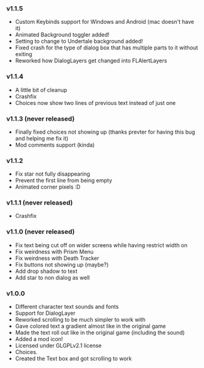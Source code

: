 ### v1.1.5
- Custom Keybinds support for Windows and Android (mac doesn't have it)
- Animated Background toggler added!
- Setting to change to Undertale background added!
- Fixed crash for the type of dialog box that has multiple parts to it without exiting
- Reworked how DialogLayers get changed into FLAlertLayers

### v1.1.4
- A little bit of cleanup
- Crashfix
- Choices now show two lines of previous text instead of just one

### v1.1.3 (never released)
- Finally fixed choices not showing up (thanks prevter for having this bug and helping me fix it)
- Mod comments support (kinda)

### v1.1.2
- Fix star not fully disappearing
- Prevent the first line from being empty
- Animated corner pixels :D

### v1.1.1 (never released)
- Crashfix

### v1.1.0 (never released)
- Fix text being cut off on wider screens while having restrict width on
- Fix weirdness with Prism Menu
- Fix weirdness with Death Tracker
- Fix buttons not showing up (maybe?)
- Add drop shadow to text
- Add star to non dialog as well

### v1.0.0
- Different character text sounds and fonts
- Support for DialogLayer
- Reworked scrolling to be much simpler to work with
- Gave colored text a gradient almost like in the original game
- Made the text roll out like in the original game (including the sound)
- Added a mod icon!
- Licensed under GLGPLv2.1 license
- Choices.
- Created the Text box and got scrolling to work